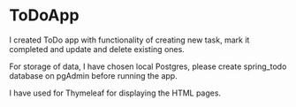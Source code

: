 # ToDoApp

I created ToDo app with functionality of creating new task, mark it completed and update and delete existing ones. 

For storage of data, I have chosen local Postgres, please create spring_todo database on pgAdmin before running the app.

I have used for Thymeleaf for displaying the HTML pages.

